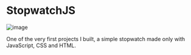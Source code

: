# StopwatchJS 

![image](https://github.com/LoganDuran/StopwatchJS/assets/106428943/8db0674e-59e4-4f85-b119-38f519ce5df6)



One of the very first projects I built, a simple stopwatch made only with JavaScript, CSS and HTML.
